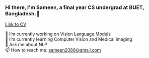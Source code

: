 ### Hi there, I'm Sameen, a final year CS undergrad at BUET, Bangladesh.👋

[Link to CV](https://docs.google.com/document/d/1BgHEm0UCUUmteekMVJSFn5acm5H5I0IvUay3Fj35SVQ/edit?usp=sharing)

🔭 I’m currently working on Vision Language Models <br>
🌱 I’m currently learning Computer Vision and Medical Imaging <br>
💬 Ask me about NLP <br>
📫 How to reach me: sameen2080@gmail.com <br>
<!--
**Patchwork53/Patchwork53** is a ✨ _special_ ✨ repository because its `README.md` (this file) appears on your GitHub profile.

Here are some ideas to get you started:


- 👯 I’m looking to collaborate on ...
- 🤔 I’m looking for help with ...
- 
- 
- 😄 Pronouns: ...
- ⚡ Fun fact: ...
-->
